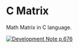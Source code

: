 # C Matrix

Math Matrix in C language.

[![Development Note p.676](https://img.youtube.com/vi/WH9FqR4Hfzw/0.jpg)](https://www.youtube.com/watch?v=WH9FqR4Hfzw)

